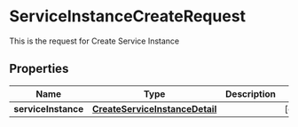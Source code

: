 

# ServiceInstanceCreateRequest

This is the request for Create Service Instance
## Properties

Name | Type | Description | Notes
------------ | ------------- | ------------- | -------------
**serviceInstance** | [**CreateServiceInstanceDetail**](CreateServiceInstanceDetail.md) |  |  [optional]




